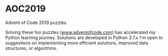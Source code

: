 # AOC2019
Advent of Code 2019 puzzles

Solving these fun puzzles (www.adventofcode.com) has accelerated my Python learning journey.
Solutions are developed in Python 3.7.x
I'm open to suggestions on implementing more efficient solutions, improved data structures, or algorithms.

